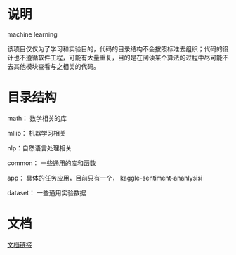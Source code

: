 说明
=

machine  learning

该项目仅仅为了学习和实验目的，代码的目录结构不会按照标准去组织；代码的设计也不遵循软件工程，可能有大量重复，目的是在阅读某个算法的过程中尽可能不去其他模块查看与之相关的代码。  

目录结构
=
math： 数学相关的库  

mllib： 机器学习相关  

nlp：自然语言处理相关  

common： 一些通用的库和函数  

app： 具体的任务应用，目前只有一个， kaggle-sentiment-ananlysisi  

dataset： 一些通用实验数据  

文档
=
[文档链接](http://liuxiaoliang.github.io/)
